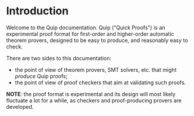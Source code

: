 # Introduction

Welcome to the Quip documentation. Quip ("Quick Proofs") is an experimental
proof format for first-order and higher-order automatic theorem provers,
designed to be easy to produce, and reasonably easy to check.

There are two sides to this documentation:

- the point of view of theorem provers, SMT solvers, etc.
  that might _produce_ Quip proofs;
- the point of view of proof checkers that aim at validating such proofs.

**NOTE**: the proof format is experimental and its design will most likely
fluctuate a lot for a while, as checkers and proof-producing provers are
developed.

